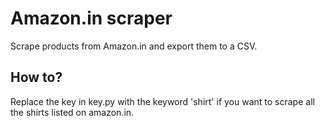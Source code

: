 # Amazon.in scraper
Scrape products from Amazon.in and export them to a CSV.

## How to?
Replace the key in key.py with the keyword 'shirt' if you want to scrape all the shirts listed on amazon.in.
